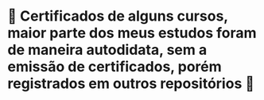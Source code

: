 
<h1><strong>🚨 Certificados de alguns cursos, maior parte dos meus estudos foram de maneira autodidata, sem a emissão de certificados, porém registrados em outros repositórios 🚨</strong></h1>
